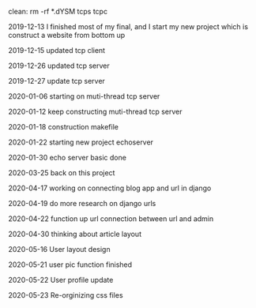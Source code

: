 clean:
rm -rf *.dYSM tcps tcpc

2019-12-13
I finished most of my final, and I start my new project which is construct a website from bottom up

2019-12-15
updated tcp client

2019-12-26
updated tcp server

2019-12-27
update tcp server

2020-01-06
starting on muti-thread tcp server

2020-01-12
keep constructing muti-thread tcp server

2020-01-18
construction makefile 

2020-01-22
starting new project echoserver

2020-01-30
echo server basic done

2020-03-25
back on this project

2020-04-17
working on connecting blog app and url in django

2020-04-19
do more research on django urls

2020-04-22
function up url connection between url and admin

2020-04-30
thinking about article layout

2020-05-16
User layout design

2020-05-21
user pic function finished

2020-05-22
User profile update

2020-05-23
Re-orginizing css files
